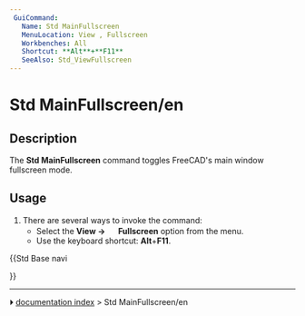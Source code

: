 ```yaml
---
 GuiCommand:
   Name: Std MainFullscreen
   MenuLocation: View , Fullscreen
   Workbenches: All
   Shortcut: **Alt**+**F11**
   SeeAlso: Std_ViewFullscreen
---
```


# Std MainFullscreen/en

## Description

The **Std MainFullscreen** command toggles FreeCAD\'s main window fullscreen mode.

## Usage

1.  There are several ways to invoke the command:
    -   Select the **View → <img src="images/Std_MainFullscreen.svg" width=16px> Fullscreen** option from the menu.
    -   Use the keyboard shortcut: **Alt**+**F11**.





{{Std Base navi

}}



---
⏵ [documentation index](../README.md) > Std MainFullscreen/en
